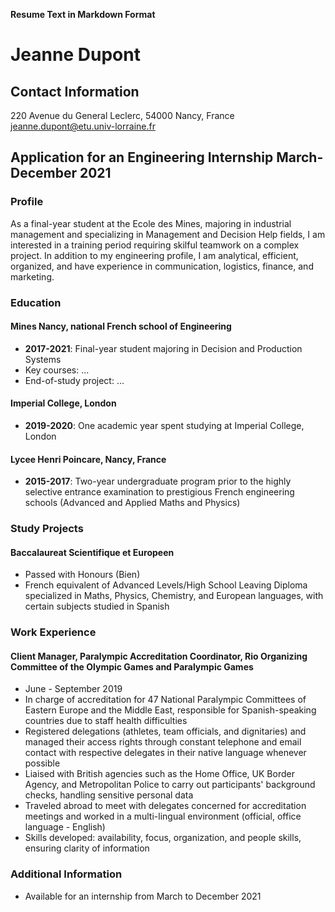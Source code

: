 **Resume Text in Markdown Format**

# Jeanne Dupont
## Contact Information
220 Avenue du General Leclerc, 54000 Nancy, France
jeanne.dupont@etu.univ-lorraine.fr

## Application for an Engineering Internship March-December 2021

### Profile
As a final-year student at the Ecole des Mines, majoring in industrial management and specializing in Management and Decision Help fields, I am interested in a training period requiring skilful teamwork on a complex project. In addition to my engineering profile, I am analytical, efficient, organized, and have experience in communication, logistics, finance, and marketing.

### Education

#### Mines Nancy, national French school of Engineering
* **2017-2021**: Final-year student majoring in Decision and Production Systems
* Key courses: ...
* End-of-study project: ...

#### Imperial College, London
* **2019-2020**: One academic year spent studying at Imperial College, London

#### Lycee Henri Poincare, Nancy, France
* **2015-2017**: Two-year undergraduate program prior to the highly selective entrance examination to prestigious French engineering schools (Advanced and Applied Maths and Physics)

### Study Projects

#### Baccalaureat Scientifique et Europeen
* Passed with Honours (Bien)
* French equivalent of Advanced Levels/High School Leaving Diploma specialized in Maths, Physics, Chemistry, and European languages, with certain subjects studied in Spanish

### Work Experience

#### Client Manager, Paralympic Accreditation Coordinator, Rio Organizing Committee of the Olympic Games and Paralympic Games
* June - September 2019
* In charge of accreditation for 47 National Paralympic Committees of Eastern Europe and the Middle East, responsible for Spanish-speaking countries due to staff health difficulties
* Registered delegations (athletes, team officials, and dignitaries) and managed their access rights through constant telephone and email contact with respective delegates in their native language whenever possible
* Liaised with British agencies such as the Home Office, UK Border Agency, and Metropolitan Police to carry out participants' background checks, handling sensitive personal data
* Traveled abroad to meet with delegates concerned for accreditation meetings and worked in a multi-lingual environment (official, office language - English)
* Skills developed: availability, focus, organization, and people skills, ensuring clarity of information

### Additional Information

* Available for an internship from March to December 2021